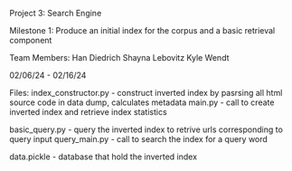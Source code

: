 Project 3: Search Engine

Milestone 1: Produce an initial index for the corpus and a basic retrieval component 

Team Members:
Han Diedrich
Shayna Lebovitz
Kyle Wendt

02/06/24 - 02/16/24


Files:
index_constructor.py - construct inverted index by pasrsing all html source code in data dump, calculates metadata
main.py - call to create inverted index and retrieve index statistics

basic_query.py - query the inverted index to retrive urls corresponding to query input
query_main.py - call to search the index for a query word

data.pickle - database that hold the inverted index